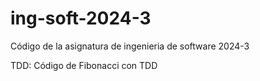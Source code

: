 # ing-soft-2024-3
Código de la asignatura de ingenieria de software 2024-3

TDD:
Código de Fibonacci con TDD
